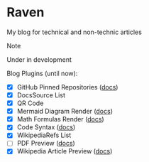 # Raven

My blog for technical and non-technic articles

> [!note]
> Under in development

Blog Plugins (until now):

* [X] GitHub Pinned Repositories ([docs](https://github.com/kremilly/MyApis/wiki/github))
* [X] DocsSource List
* [X] QR Code
* [X] Mermaid Diagram Render ([docs](https://mermaid.js.org/))
* [X] Math Formulas Render ([docs](https://www.mathjax.org/))
* [X] Code Syntax ([docs](https://prismjs.com/index.html))
* [X] WikipediaRefs List
* [ ] PDF Preview ([docs](https://github.com/kremilly/MyApis/wiki/pdfthumb))
* [X] Wikipedia Article Preview ([docs](https://github.com/kremilly/MyApis/wiki/wikipedia))
